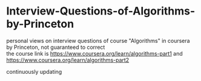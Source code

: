 # Interview-Questions-of-Algorithms-by-Princeton
personal views on interview questions of course "Algorithms" in coursera by Princeton, not guaranteed to correct  
the course link is https://www.coursera.org/learn/algorithms-part1 and https://www.coursera.org/learn/algorithms-part2  

continuously updating
